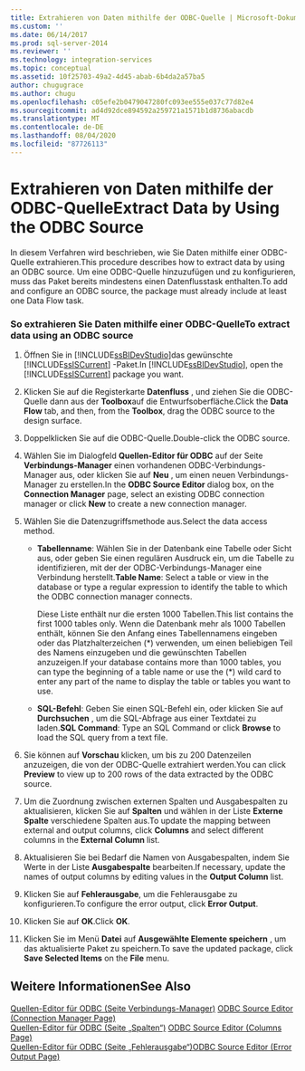 ```yaml
---
title: Extrahieren von Daten mithilfe der ODBC-Quelle | Microsoft-Dokumentation
ms.custom: ''
ms.date: 06/14/2017
ms.prod: sql-server-2014
ms.reviewer: ''
ms.technology: integration-services
ms.topic: conceptual
ms.assetid: 10f25703-49a2-4d45-abab-6b4da2a57ba5
author: chugugrace
ms.author: chugu
ms.openlocfilehash: c05efe2b0479047280fc093ee555e037c77d82e4
ms.sourcegitcommit: ad4d92dce894592a259721a1571b1d8736abacdb
ms.translationtype: MT
ms.contentlocale: de-DE
ms.lasthandoff: 08/04/2020
ms.locfileid: "87726113"
---
```

# <a name="extract-data-by-using-the-odbc-source"></a><span data-ttu-id="68a56-102">Extrahieren von Daten mithilfe der ODBC-Quelle</span><span class="sxs-lookup"><span data-stu-id="68a56-102">Extract Data by Using the ODBC Source</span></span>
  <span data-ttu-id="68a56-103">In diesem Verfahren wird beschrieben, wie Sie Daten mithilfe einer ODBC-Quelle extrahieren.</span><span class="sxs-lookup"><span data-stu-id="68a56-103">This procedure describes how to extract data by using an ODBC source.</span></span> <span data-ttu-id="68a56-104">Um eine ODBC-Quelle hinzuzufügen und zu konfigurieren, muss das Paket bereits mindestens einen Datenflusstask enthalten.</span><span class="sxs-lookup"><span data-stu-id="68a56-104">To add and configure an ODBC source, the package must already include at least one Data Flow task.</span></span>  
  
### <a name="to-extract-data-using-an-odbc-source"></a><span data-ttu-id="68a56-105">So extrahieren Sie Daten mithilfe einer ODBC-Quelle</span><span class="sxs-lookup"><span data-stu-id="68a56-105">To extract data using an ODBC source</span></span>  
  
1.  <span data-ttu-id="68a56-106">Öffnen Sie in [!INCLUDE[ssBIDevStudio](../../includes/ssbidevstudio-md.md)]das gewünschte [!INCLUDE[ssISCurrent](../../includes/ssiscurrent-md.md)] -Paket.</span><span class="sxs-lookup"><span data-stu-id="68a56-106">In [!INCLUDE[ssBIDevStudio](../../includes/ssbidevstudio-md.md)], open the [!INCLUDE[ssISCurrent](../../includes/ssiscurrent-md.md)] package you want.</span></span>  
  
2.  <span data-ttu-id="68a56-107">Klicken Sie auf die Registerkarte **Datenfluss** , und ziehen Sie die ODBC-Quelle dann aus der **Toolbox**auf die Entwurfsoberfläche.</span><span class="sxs-lookup"><span data-stu-id="68a56-107">Click the **Data Flow** tab, and then, from the **Toolbox**, drag the ODBC source to the design surface.</span></span>  
  
3.  <span data-ttu-id="68a56-108">Doppelklicken Sie auf die ODBC-Quelle.</span><span class="sxs-lookup"><span data-stu-id="68a56-108">Double-click the ODBC source.</span></span>  
  
4.  <span data-ttu-id="68a56-109">Wählen Sie im Dialogfeld **Quellen-Editor für ODBC** auf der Seite **Verbindungs-Manager** einen vorhandenen ODBC-Verbindungs-Manager aus, oder klicken Sie auf **Neu** , um einen neuen Verbindungs-Manager zu erstellen.</span><span class="sxs-lookup"><span data-stu-id="68a56-109">In the **ODBC Source Editor** dialog box, on the **Connection Manager** page, select an existing ODBC connection manager or click **New** to create a new connection manager.</span></span>  
  
5.  <span data-ttu-id="68a56-110">Wählen Sie die Datenzugriffsmethode aus.</span><span class="sxs-lookup"><span data-stu-id="68a56-110">Select the data access method.</span></span>  
  
    -   <span data-ttu-id="68a56-111">**Tabellenname**: Wählen Sie in der Datenbank eine Tabelle oder Sicht aus, oder geben Sie einen regulären Ausdruck ein, um die Tabelle zu identifizieren, mit der der ODBC-Verbindungs-Manager eine Verbindung herstellt.</span><span class="sxs-lookup"><span data-stu-id="68a56-111">**Table Name**: Select a table or view in the database or type a regular expression to identify the table to which the ODBC connection manager connects.</span></span>  
  
         <span data-ttu-id="68a56-112">Diese Liste enthält nur die ersten 1000 Tabellen.</span><span class="sxs-lookup"><span data-stu-id="68a56-112">This list contains the first 1000 tables only.</span></span> <span data-ttu-id="68a56-113">Wenn die Datenbank mehr als 1000 Tabellen enthält, können Sie den Anfang eines Tabellennamens eingeben oder das Platzhalterzeichen (\*) verwenden, um einen beliebigen Teil des Namens einzugeben und die gewünschten Tabellen anzuzeigen.</span><span class="sxs-lookup"><span data-stu-id="68a56-113">If your database contains more than 1000 tables, you can type the beginning of a table name or use the (\*) wild card to enter any part of the name to display the table or tables you want to use.</span></span>  
  
    -   <span data-ttu-id="68a56-114">**SQL-Befehl**: Geben Sie einen SQL-Befehl ein, oder klicken Sie auf **Durchsuchen** , um die SQL-Abfrage aus einer Textdatei zu laden.</span><span class="sxs-lookup"><span data-stu-id="68a56-114">**SQL Command**: Type an SQL Command or click **Browse** to load the SQL query from a text file.</span></span>  
  
6.  <span data-ttu-id="68a56-115">Sie können auf **Vorschau** klicken, um bis zu 200 Datenzeilen anzuzeigen, die von der ODBC-Quelle extrahiert werden.</span><span class="sxs-lookup"><span data-stu-id="68a56-115">You can click **Preview** to view up to 200 rows of the data extracted by the ODBC source.</span></span>  
  
7.  <span data-ttu-id="68a56-116">Um die Zuordnung zwischen externen Spalten und Ausgabespalten zu aktualisieren, klicken Sie auf **Spalten** und wählen in der Liste **Externe Spalte** verschiedene Spalten aus.</span><span class="sxs-lookup"><span data-stu-id="68a56-116">To update the mapping between external and output columns, click **Columns** and select different columns in the **External Column** list.</span></span>  
  
8.  <span data-ttu-id="68a56-117">Aktualisieren Sie bei Bedarf die Namen von Ausgabespalten, indem Sie Werte in der Liste **Ausgabespalte** bearbeiten.</span><span class="sxs-lookup"><span data-stu-id="68a56-117">If necessary, update the names of output columns by editing values in the **Output Column** list.</span></span>  
  
9. <span data-ttu-id="68a56-118">Klicken Sie auf **Fehlerausgabe**, um die Fehlerausgabe zu konfigurieren.</span><span class="sxs-lookup"><span data-stu-id="68a56-118">To configure the error output, click **Error Output**.</span></span>  
  
10. <span data-ttu-id="68a56-119">Klicken Sie auf **OK**.</span><span class="sxs-lookup"><span data-stu-id="68a56-119">Click **OK**.</span></span>  
  
11. <span data-ttu-id="68a56-120">Klicken Sie im Menü **Datei** auf **Ausgewählte Elemente speichern** , um das aktualisierte Paket zu speichern.</span><span class="sxs-lookup"><span data-stu-id="68a56-120">To save the updated package, click **Save Selected Items** on the **File** menu.</span></span>  
  
## <a name="see-also"></a><span data-ttu-id="68a56-121">Weitere Informationen</span><span class="sxs-lookup"><span data-stu-id="68a56-121">See Also</span></span>  
 <span data-ttu-id="68a56-122">[Quellen-Editor für ODBC &#40;Seite Verbindungs-Manager&#41;](../odbc-source-editor-connection-manager-page.md) </span><span class="sxs-lookup"><span data-stu-id="68a56-122">[ODBC Source Editor &#40;Connection Manager Page&#41;](../odbc-source-editor-connection-manager-page.md) </span></span>  
 <span data-ttu-id="68a56-123">[Quellen-Editor für ODBC &#40;Seite „Spalten“&#41;](../odbc-source-editor-columns-page.md) </span><span class="sxs-lookup"><span data-stu-id="68a56-123">[ODBC Source Editor &#40;Columns Page&#41;](../odbc-source-editor-columns-page.md) </span></span>  
 [<span data-ttu-id="68a56-124">Quellen-Editor für ODBC &#40;Seite „Fehlerausgabe“&#41;</span><span class="sxs-lookup"><span data-stu-id="68a56-124">ODBC Source Editor &#40;Error Output Page&#41;</span></span>](../odbc-source-editor-error-output-page.md)  
  
  
